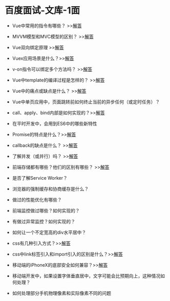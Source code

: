 # 百度面试-文库-1面
 
 * Vue中常用的指令有哪些？ >>[解答](../Vue面试题总结/053.常用的Vue指令有哪些.md)

 * MVVM模型和MVC模型的区别？ >>[解答](../待分类面试/007.MVVM模型和MVC模型的区别.md)
 
 * Vue双向绑定原理 >>[解答](../Vue面试题总结/002.响应式数据的原理是什么.md)

 * Vuex应用场景是什么？>>[解答](../Vue面试题总结/047.Vuex的使用场景.md)
 
 * v-on指令可以绑定多个方法吗？ >>[解答](../Vue面试题总结/044.v-on指令可以绑定多个方法吗.md)
 
 * Vue中template的编译过程是怎样的？ >>[解答](../Vue面试题总结/025.Vue模板编译原理.md)
 
 * Vue中的痛点或缺点是什么？ >>[解答](../Vue面试题总结/045.Vue中的痛点或缺点是什么.md)
 
 * Vue中单页应用中，页面跳转前如何终止当前的异步任何（或定时任务）？
 
 * call、apply、bind内部是如何实现的？>>[解答](../JS相关/003.call、apply、bind内部是如何实现的.md)
 
 * 在平时开发中，会用到ES6中的哪些新特性
 
 * Promise的特点是什么？>>[解答](../JS相关/004.Promise的特点有哪些.md)
 
 * callback的缺点是什么？ >>[解答](../JS相关/005.callback的缺点是什么.md)
 
 * 了解并发（或并行）吗？ >>[解答](../其他类/001.并行与并发的区别.md)
 
 * 前端存储都有哪些？他们的区别有哪些？ >>[解答](../JS相关/014.浏览器中的本地存储.md)
 
 * 是否了解Service Worker？
 
 * 浏览器的强制缓存和协商缓存是什么？
 
 * 做过的性能优化有哪些？
 
 * 前端监控做过哪些？如何实现的？
 
 * 有做过异常监控？如何实现的？
 
 * 如何让一个不定宽高的div水平居中？
 
 * css有几种引入方式？>>[解答](../CSS相关/002.CSS引入方式有哪些.md)
 
 * css中link标签引入和import引入的区别是什么？>>[解答](../CSS相关/001.CSS引入的方式中link标签和@import的区别是什么.md)
 
 * 移动端的iPhoneX的底部安全如何兼容？>>[解答](../CSS相关/003.移动端的iPhoneX的底部安全如何兼容.md)
 
 * 移动端开发中，如果设置字体垂直居中，文字可能会比预期向上，这种情况如何处理？
 
 * 如何处理部分手机物理像素和实际像素不同的问题

